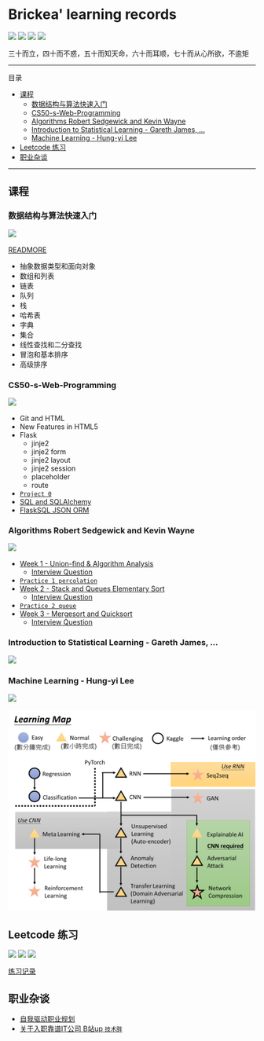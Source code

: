 # Brickea' learning records <!-- omit in toc -->

![](https://img.shields.io/badge/Author-Brickea-blue)
![](https://img.shields.io/github/license/Brickea/Brickea-learning-records)
![](https://img.shields.io/github/repo-size/Brickea/Brickea-learning-records?color=yellow)
![](https://img.shields.io/github/commit-activity/w/Brickea/Brickea-learning-records?color=orange)

三十而立，四十而不惑，五十而知天命，六十而耳顺，七十而从心所欲，不逾矩

---

目录
- [课程](#课程)
  - [数据结构与算法快速入门](#数据结构与算法快速入门)
  - [CS50-s-Web-Programming](#cs50-s-web-programming)
  - [Algorithms Robert Sedgewick and Kevin Wayne](#algorithms-robert-sedgewick-and-kevin-wayne)
  - [Introduction to Statistical Learning - Gareth James, ...](#introduction-to-statistical-learning---gareth-james-)
  - [Machine Learning - Hung-yi Lee](#machine-learning---hung-yi-lee)
- [Leetcode 练习](#leetcode-练习)
- [职业杂谈](#职业杂谈)

---

## 课程

### 数据结构与算法快速入门

![](https://img.shields.io/badge/Status-Finished-green)

[READMORE](Data_structure_algorithm/快速入门/README.md)

* 抽象数据类型和面向对象
* 数组和列表
* 链表
* 队列
* 栈
* 哈希表
* 字典
* 集合
* 线性查找和二分查找
* 冒泡和基本排序
* 高级排序

### CS50-s-Web-Programming

![](https://img.shields.io/badge/Status-Updating-red)

* Git and HTML
* New Features in HTML5
* Flask
  * jinje2
  * jinje2 form
  * jinje2 layout
  * jinje2 session
  * placeholder
  * route
* [```Project 0```](CS50-s-Web-Programming-with-Python-and-JavaScript/Projects/project0/README.md)
* [SQL and SQLAlchemy](CS50-s-Web-Programming-with-Python-and-JavaScript/Lectures%20and%20Notes/Lecture%204%20-%20SQL/SQL.md)
* [FlaskSQL JSON ORM](CS50-s-Web-Programming-with-Python-and-JavaScript/Lectures%20and%20Notes/Lecture%205%20-%20ORM%20Flask-sql/ORM%20and%20Flask-SQL.md)

### Algorithms Robert Sedgewick and Kevin Wayne

![](https://img.shields.io/badge/Status-Updating-red)

* [Week 1 - Union-find & Algorithm Analysis](Data_structure_algorithm/Algorithm/Lectures/Week%201/Week%201.md)
  * [Interview Question](Data_structure_algorithm/Algorithm/Job%20Interview/Week%201.md)
* [```Practice 1 percolation```](Data_structure_algorithm/Algorithm/Assignments/Union-find/README.md)
* [Week 2 - Stack and Queues Elementary Sort](Data_structure_algorithm/Algorithm/Lectures/Week%202/Week%202.md)
  * [Interview Question](Data_structure_algorithm/Algorithm/Job%20Interview/Week%202.md)
* [```Practice 2 queue```](Data_structure_algorithm/Algorithm/Assignments/Queues/README.md)
* [Week 3 - Mergesort and Quicksort](Data_structure_algorithm/Algorithm/Lectures/Week%203/Week%203.md)
  * [Interview Question](Data_structure_algorithm/Algorithm/Job%20Interview/Week%203.md)


### Introduction to Statistical Learning - Gareth James, ...

![](https://img.shields.io/badge/Status-Updating-red)

### Machine Learning - Hung-yi Lee

![](https://img.shields.io/badge/Status-Updating-red)

![](Machine-Learning-Hung-yi%20Lee/Learning%20Map.png)

## Leetcode 练习

![](https://img.shields.io/badge/Easy-36-brightgreen)
![](https://img.shields.io/badge/Medium-16-orange)
![](https://img.shields.io/badge/Hard-2-red)

[练习记录](Data_structure_algorithm/Leetcode/record.md)

## 职业杂谈

* [自我驱动职业规划](Career%20Design/Career%20Design.md)
* [关于入职靠谱IT公司 B站up ```技术胖```](Career%20Design/关于入职靠谱IT公司.md)